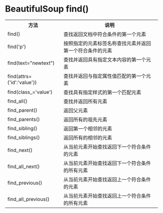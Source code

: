 # BeautifulSoup find()

<table>
    <tr>
        <th>方法</th>
        <th> 说明</th>
    </tr>
    <tr>
    	<td>find()</td>
    	<td>查找返回文档中符合条件的第一个元素</td>
    </tr>
    <tr>
    	<td>find('p')</td>
    	<td>按照指定的元素标签名称查找元素并返回第一个符合条件的元素</td>
    </tr>
    <tr>
    	<td>find(text="newtext")</td>
    	<td>查找并返回具有指定文本内容的第一个元素</td>
    </tr>
    <tr>
    	<td>find(attrs={'id':'value'})</td>
    	<td>查找并返回与指定属性值匹配的第一个元素</td>
    </tr>
    <tr>
    	<td>find(class_='value')</td>
    	<td>查找具有指定样式的第一个匹配元素</td>
    </tr>
    <tr>
    	<td>find_all()</td>
    	<td>查找并返回所有元素</td>
    </tr>
    <tr>
    	<td>find_parent()</td>
    	<td>返回父元素</td>
    </tr>
    <tr>
    	<td>find_parents()</td>
    	<td>返回所有的祖先元素</td>
    </tr>
    <tr>
    	<td>find_sibling()</td>
    	<td>返回第一个相邻的元素</td>
    </tr>
    <tr>
    	<td>find_siblings()</td>
    	<td>返回所有的相邻的元素</td>
    </tr>
    <tr>
    	<td>find_next()</td>
    	<td>从当前元素开始查找返回下一个符合条件的元素</td>
    </tr>
    <tr>
    	<td>find_all_next()</td>
    	<td>从当前元素开始查找返回下一个符合条件的所有元素</td>
    </tr>
    <tr>
    	<td>find_previous()</td>
    	<td>从当前元素开始查找返回上一个符合条件的元素</td>
    </tr>
    <tr>
    	<td>find_all_previous()</td>
    	<td>从当前元素开始查找返回上一个符合条件的所有元素</td>
    </tr>
</table>



